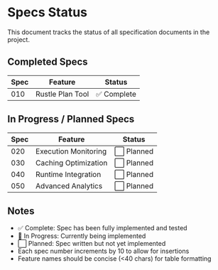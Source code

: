 # Specs Status

This document tracks the status of all specification documents in the project.

## Completed Specs

| Spec | Feature | Status |
|------|---------|--------|
| 010 | Rustle Plan Tool | ✅ Complete |

## In Progress / Planned Specs

| Spec | Feature | Status |
|------|---------|--------|
| 020 | Execution Monitoring | ⬜ Planned |
| 030 | Caching Optimization | ⬜ Planned |
| 040 | Runtime Integration | ⬜ Planned |
| 050 | Advanced Analytics | ⬜ Planned |

## Notes

- ✅ Complete: Spec has been fully implemented and tested
- 🔄 In Progress: Currently being implemented
- ⬜ Planned: Spec written but not yet implemented
- Each spec number increments by 10 to allow for insertions
- Feature names should be concise (<40 chars) for table formatting